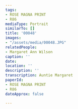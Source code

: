 ```yaml
---
tags:
- ROSE MAGNA PRINT
- R86
mediaType: Portrait
similarTo: []
title: '00048'
images:
- "/assets/media/00048.JPG"
relatedPeople:
- Margaret Ann Wilson
caption: ''
date: 
location: ''
description: ''
transcription: Auntie Margaret
paperId:
- ROSE MAGNA PRINT
- R86
dateApprox: false

---
```

